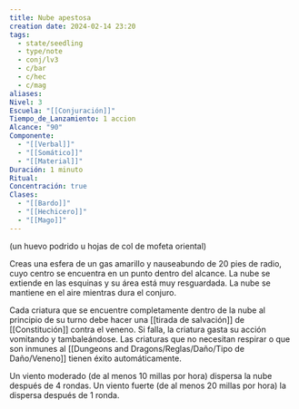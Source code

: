 ```yaml
---
title: Nube apestosa
creation date: 2024-02-14 23:20
tags:
  - state/seedling
  - type/note
  - conj/lv3
  - c/bar
  - c/hec
  - c/mag
aliases: 
Nivel: 3
Escuela: "[[Conjuración]]"
Tiempo_de_Lanzamiento: 1 accion
Alcance: "90"
Componente:
  - "[[Verbal]]"
  - "[[Somático]]"
  - "[[Material]]"
Duración: 1 minuto
Ritual: 
Concentración: true
Clases:
  - "[[Bardo]]"
  - "[[Hechicero]]"
  - "[[Mago]]"
---
```

(un huevo podrido u hojas de col de mofeta oriental)

Creas una esfera de un gas amarillo y nauseabundo de 20 pies de radio, cuyo centro se encuentra en un punto dentro del alcance. La nube se extiende en las esquinas y su área está muy resguardada. La nube se mantiene en el aire mientras dura el conjuro.

Cada criatura que se encuentre completamente dentro de la nube al principio de su turno debe hacer una [[tirada de salvación]] de [[Constitución]] contra el veneno. Si falla, la criatura gasta su acción vomitando y tambaleándose. Las criaturas que no necesitan respirar o que son inmunes al [[Dungeons and Dragons/Reglas/Daño/Tipo de Daño/Veneno]] tienen éxito automáticamente.

Un viento moderado (de al menos 10 millas por hora) dispersa la nube después de 4 rondas. Un viento fuerte (de al menos 20 millas por hora) la dispersa después de 1 ronda.
